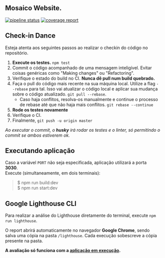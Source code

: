 ## Mosaico Website.
[![pipeline status](https://gitlab.com/mosaico-developers/mosaico-website/badges/master/pipeline.svg)](https://gitlab.com/mosaico-developers/mosaico-website/commits/master)
[![coverage report](https://gitlab.com/mosaico-developers/mosaico-website/badges/master/coverage.svg)](https://gitlab.com/mosaico-developers/mosaico-website/commits/master)

## Check-in Dance
Esteja atenta aos seguintes passos ao realizar o checkin do código no repositório.

1. **Execute os testes.** ```npm test```
2. Commit o código acompanhado de uma mensagem inteligível. Evitar coisas genéricas como "Making changes" ou "Refactoring". 
3. Verifique o estado do build no CI. **Nunca dê pull num build quebrado.**
4. Faça o pull do código mais recente na sua máquina local. Utilize a flag ```--rebase``` para tal. Isso vai atualizar o código local e aplicar sua mudança sobre o código atualizado. ```git pull --rebase```.
    * Caso haja conflitos, resolva-os manualmente e continue o processo de rebase até que não haja mais conflitos. ```git rebase --continue```
5. **Rode os testes novamente**
6. Verifique o CI.
7. Finalmente, ```git push -u origin master```

*Ao executar o commit, o **husky** irá rodar os testes e o linter, só permitindo o commit se ambos estiverem ok.*

## Executando aplicação
Caso a variável ```PORT``` não seja especificada, aplicação utilizará a porta **3030**.  
Execute (simultaneamente, em dois terminais):  
> $ npm run build:dev  
> $ npm run start:dev

## Google Lighthouse CLI
Para realizar a análise do Lighthouse diretamente do terminal, execute ```npm run lighthouse```.

O report abrirá automaticamente no navegador **Google Chrome**, sendo salva uma cópia na pasta ```/lighthouse```. Cada execução sobescreve a cópia presente na pasta.

**A avaliação só funciona com a [aplicação em execução](#executando-aplicação).**